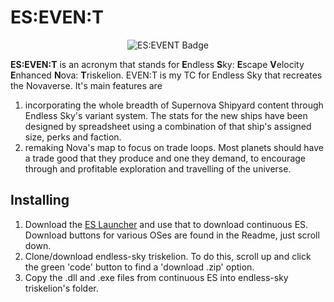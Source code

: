 # ES:EVEN:T

<p align="center">
  <img src="https://raw.githubusercontent.com/NebulaTank/Supernova-Shipyard-Source/main/Blends%20-%20UI/Triskele%20with%20Triquetra/Triskele%20with%20Triquetra%20Badge%400.5x.png" alt="ES:EVENT Badge"/>
</p>

**ES:EVEN:T** is an acronym that stands for **E**ndless **S**ky: **E**scape **V**elocity **E**nhanced **N**ova: **T**riskelion. EVEN:T is my TC for Endless Sky that recreates the Novaverse. It's main features are
1) incorporating the whole breadth of Supernova Shipyard content through Endless Sky's variant system. The stats for the new ships have been designed by spreadsheet using a combination of that ship's assigned size, perks and faction.
2) remaking Nova's map to focus on trade loops. Most planets should have a trade good that they produce and one they demand, to encourage through and profitable exploration and travelling of the universe.

## Installing
1) Download the [ES Launcher](https://github.com/EndlessSkyCommunity/ESLauncher2) and use that to download continuous ES. Download buttons for various OSes are found in the Readme, just scroll down.
3) Clone/download endless-sky triskelion. To do this, scroll up and click the green 'code' button to find a 'download .zip' option.
4) Copy the .dll and .exe files from continuous ES into endless-sky triskelion's folder.
